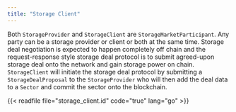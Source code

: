 ```yaml
---
title: "Storage Client"
---
```


Both `StorageProvider` and `StorageClient` are `StorageMarketParticipant`. Any party can be a storage provider or client or both at the same time. Storage deal negotiation is expected to happen completely off chain and the request-response style storage deal protocol is to submit agreed-upon storage deal onto the network and gain storage power on chain. `StorageClient` will initiate the storage deal protocol by submitting a `StorageDealProposal` to the `StorageProvider` who will then add the deal data to a `Sector` and commit the sector onto the blockchain. 

{{< readfile file="storage_client.id" code="true" lang="go" >}}

